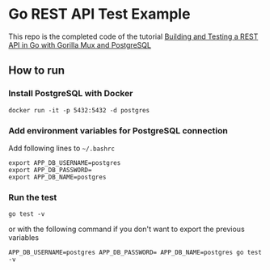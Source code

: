 # Go REST API Test Example

This repo is the completed code of the tutorial [Building and Testing a REST API in Go with Gorilla Mux and PostgreSQL](https://semaphoreci.com/community/tutorials/building-and-testing-a-rest-api-in-go-with-gorilla-mux-and-postgresql)

## How to run

### Install PostgreSQL with Docker

```
docker run -it -p 5432:5432 -d postgres
```

### Add environment variables for PostgreSQL connection

Add following lines to `~/.bashrc`

```
export APP_DB_USERNAME=postgres
export APP_DB_PASSWORD=
export APP_DB_NAME=postgres
```

### Run the test

```
go test -v
```

or with the following command if you don't want to export the previous variables

```
APP_DB_USERNAME=postgres APP_DB_PASSWORD= APP_DB_NAME=postgres go test -v
```